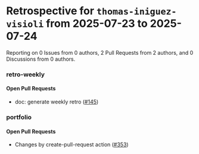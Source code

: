 # Retrospective for `thomas-iniguez-visioli` from 2025-07-23 to 2025-07-24

Reporting on 0 Issues from 0 authors, 2 Pull Requests from 2 authors, and 0 Discussions from 0 authors.


### retro-weekly

#### Open Pull Requests

- doc: generate weekly retro ([#145](https://github.com/thomas-iniguez-visioli/retro-weekly/pull/145))

### portfolio

#### Open Pull Requests

- Changes by create-pull-request action ([#353](https://github.com/thomas-iniguez-visioli/portfolio/pull/353))